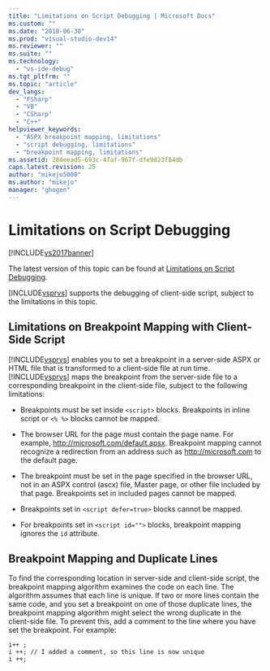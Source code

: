 ```yaml
---
title: "Limitations on Script Debugging | Microsoft Docs"
ms.custom: ""
ms.date: "2018-06-30"
ms.prod: "visual-studio-dev14"
ms.reviewer: ""
ms.suite: ""
ms.technology: 
  - "vs-ide-debug"
ms.tgt_pltfrm: ""
ms.topic: "article"
dev_langs: 
  - "FSharp"
  - "VB"
  - "CSharp"
  - "C++"
helpviewer_keywords: 
  - "ASPX breakpoint mapping, limitations"
  - "script debugging, limitations"
  - "breakpoint mapping, limitations"
ms.assetid: 280eead5-693c-47af-967f-dfe9d23f84db
caps.latest.revision: 25
author: "mikejo5000"
ms.author: "mikejo"
manager: "ghogen"
---
```

# Limitations on Script Debugging
[!INCLUDE[vs2017banner](../includes/vs2017banner.md)]

The latest version of this topic can be found at [Limitations on Script Debugging](https://docs.microsoft.com/visualstudio/debugger/limitations-on-script-debugging).  
  
[INCLUDE[vsprvs](../includes/vsprvs-md.md)] supports the debugging of client-side script, subject to the limitations in this topic.  
  
## Limitations on Breakpoint Mapping with Client-Side Script  
 [!INCLUDE[vsprvs](../includes/vsprvs-md.md)] enables you to set a breakpoint in a server-side ASPX or HTML file that is transformed to a client-side file at run time. [!INCLUDE[vsprvs](../includes/vsprvs-md.md)] maps the breakpoint from the server-side file to a corresponding breakpoint in the client-side file, subject to the following limitations:  
  
-   Breakpoints must be set inside `<script>` blocks. Breakpoints in inline script or `<% %>` blocks cannot be mapped.  
  
-   The browser URL for the page must contain the page name. For example, http://microsoft.com/default.apsx. Breakpoint mapping cannot recognize a redirection from an address such as http://microsoft.com to the default page.  
  
-   The breakpoint must be set in the page specified in the browser URL, not in an ASPX control (ascx) file, Master page, or other file included by that page. Breakpoints set in included pages cannot be mapped.  
  
-   Breakpoints set in `<script defer=true>` blocks cannot be mapped.  
  
-   For breakpoints set in `<script id="">` blocks, breakpoint mapping ignores the `id` attribute.  
  
## Breakpoint Mapping and Duplicate Lines  
 To find the corresponding location in server-side and client-side script, the breakpoint mapping algorithm examines the code on each line. The algorithm assumes that each line is unique. If two or more lines contain the same code, and you set a breakpoint on one of those duplicate lines, the breakpoint mapping algorithm might select the wrong duplicate in the client-side file. To prevent this, add a comment to the line where you have set the breakpoint. For example:  
  
```  
i++ ;  
i ++; // I added a comment, so this line is now unique  
i ++;  
```



